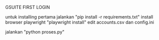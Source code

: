 GSUITE FIRST LOGIN

untuk installing pertama jalankan "pip install -r requirements.txt"
install browser playwright "playwright install"
edit accounts.csv dan config.ini

jalankan "python proses.py"
